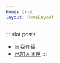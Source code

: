 ```yaml
---
home: true
layout: HomeLayout
---
```


::: slot posts
- [自我介绍](/posts/01.html)
- [已加入团队](/posts/Tech.html)
:::

